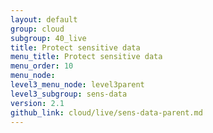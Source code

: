 ```yaml
---
layout: default
group: cloud
subgroup: 40_live
title: Protect sensitive data 
menu_title: Protect sensitive data 
menu_order: 10
menu_node: 
level3_menu_node: level3parent
level3_subgroup: sens-data
version: 2.1
github_link: cloud/live/sens-data-parent.md
---
```


